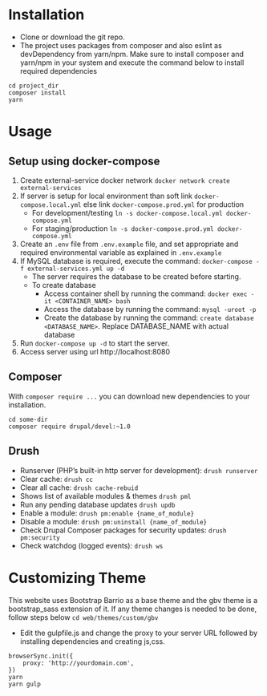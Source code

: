 # Installation

- Clone or download the git repo.
- The project uses packages from composer and also eslint as devDependency from yarn/npm. Make sure to install composer and yarn/npm in your system and execute the command below to install required dependencies

```
cd project_dir
composer install
yarn
```

# Usage

## Setup using docker-compose

1. Create external-service docker network `docker network create external-services`
2. If server is setup for local environment than soft link `docker-compose.local.yml` else link `docker-compose.prod.yml` for production
   - For development/testing `ln -s docker-compose.local.yml docker-compose.yml`
   - For staging/production `ln -s docker-compose.prod.yml docker-compose.yml`
3. Create an `.env` file from `.env.example` file, and set appropriate and required environmental variable as explained in `.env.example`
4. If MySQL database is required, execute the command: `docker-compose -f external-services.yml up -d`
   - The server requires the database to be created before starting.
   - To create database
     - Access container shell by running the command: `docker exec -it <CONTAINER_NAME> bash`
     - Access the database by running the command: `mysql -uroot -p`
     - Create the database by running the command: `create database <DATABASE_NAME>`. Replace DATABASE_NAME with actual database
5. Run `docker-compose up -d` to start the server.
6. Access server using url http://localhost:8080

## Composer

With `composer require ...` you can download new dependencies to your
installation.

```
cd some-dir
composer require drupal/devel:~1.0
```

## Drush

- Runserver (PHP’s built-in http server for development): `drush runserver`
- Clear cache: `drush cc`
- Clear all cache: `drush cache-rebuid`
- Shows list of available modules & themes `drush pml`
- Run any pending database updates `drush updb`
- Enable a module: `drush pm:enable {name_of_module}`
- Disable a module: `drush pm:uninstall {name_of_module}`
- Check Drupal Composer packages for security updates: `drush pm:security`
- Check watchdog (logged events): `drush ws`

# Customizing Theme

This website uses Bootstrap Barrio as a base theme and the gbv theme is a bootstrap_sass extension of it.
If any theme changes is needed to be done, follow steps below
`cd web/themes/custom/gbv`

- Edit the gulpfile.js and change the proxy to your server URL followed by installing dependencies and creating js,css.

```
browserSync.init({
    proxy: 'http://yourdomain.com',
})
yarn
yarn gulp
```
